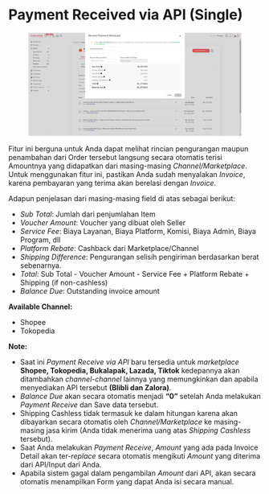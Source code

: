 # Payment Received via API (Single)

<figure><img src="../../.gitbook/assets/dcv (1).png" alt=""><figcaption></figcaption></figure>

Fitur ini berguna untuk Anda dapat melihat rincian pengurangan maupun penambahan dari Order tersebut langsung secara otomatis terisi Amountnya yang didapatkan dari masing-masing _Channel/Marketplace_. Untuk menggunakan fitur ini, pastikan Anda sudah menyalakan _Invoice_, karena pembayaran yang terima akan berelasi dengan _Invoice_.

Adapun penjelasan dari masing-masing field di atas sebagai berikut:

* _Sub Total_: Jumlah dari penjumlahan Item
* _Voucher Amount_: Voucher yang dibuat oleh Seller
* _Service Fee_: Biaya Layanan, Biaya Platform, Komisi, Biaya Admin, Biaya Program, dll
* _Platform Rebate_: Cashback dari Marketplace/Channel
* _Shipping Difference_: Pengurangan selisih pengiriman berdasarkan berat sebenarnya.
* _Total_: Sub Total - Voucher Amount - Service Fee + Platform Rebate + Shipping (if non-cashless)
* _Balance Due_: Outstanding invoice amount

**Available Channel:**

* Shopee
* Tokopedia

**Note:**

* Saat ini _Payment Receive via API_ baru tersedia untuk _marketplace_ **Shopee, Tokopedia, Bukalapak, Lazada, Tiktok** kedepannya akan ditambahkan _channel-channel_ lainnya yang memungkinkan dan apabila menyediakan API tersebut **(Blibli dan Zalora)**.
* _Balance Due_ akan secara otomatis menjadi **“0”** setelah Anda melakukan _Payment Receive_ dan Save data tersebut.
* Shipping Cashless tidak termasuk ke dalam hitungan karena akan dibayarkan secara otomatis oleh _Channel/Marketplace_ ke masing-masing jasa kirim (Anda tidak menerima uang atas _Shipping Cashless_ tersebut).
* Saat Anda melakukan _Payment Receive_, _Amount_ yang ada pada Invoice Detail akan ter-_replace_ secara otomatis mengikuti _Amount_ yang diterima dari API/Input dari Anda.
* Apabila sistem gagal dalam pengambilan _Amount_ dari API, akan secara otomatis menampilkan Form yang dapat Anda isi secara manual.
